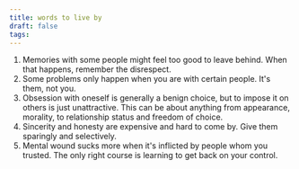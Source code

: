 ```yaml
---
title: words to live by
draft: false
tags:
---
```

1. Memories with some people might feel too good to leave behind. When that happens, remember the disrespect.
2. Some problems only happen when you are with certain people. It's them, not you.
3. Obsession with oneself is generally a benign choice, but to impose it on others is just unattractive. This can be about anything from appearance, morality, to relationship status and freedom of choice. 
4. Sincerity and honesty are expensive and hard to come by. Give them sparingly and selectively.
5. Mental wound sucks more when it's inflicted by people whom you trusted. The only right course is learning to get back on your control.